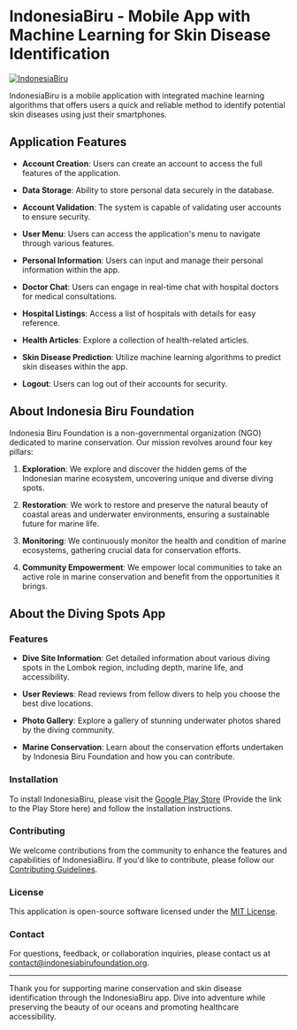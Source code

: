 # IndonesiaBiru - Mobile App with Machine Learning for Skin Disease Identification

[![IndonesiaBiru](https://img.youtube.com/vi/c4XREs9Ll58/0.jpg)](https://www.youtube.com/watch?v=c4XREs9Ll58)

IndonesiaBiru is a mobile application with integrated machine learning algorithms that offers users a quick and reliable method to identify potential skin diseases using just their smartphones.

## Application Features

- **Account Creation**: Users can create an account to access the full features of the application.

- **Data Storage**: Ability to store personal data securely in the database.

- **Account Validation**: The system is capable of validating user accounts to ensure security.

- **User Menu**: Users can access the application's menu to navigate through various features.

- **Personal Information**: Users can input and manage their personal information within the app.

- **Doctor Chat**: Users can engage in real-time chat with hospital doctors for medical consultations.

- **Hospital Listings**: Access a list of hospitals with details for easy reference.

- **Health Articles**: Explore a collection of health-related articles.

- **Skin Disease Prediction**: Utilize machine learning algorithms to predict skin diseases within the app.

- **Logout**: Users can log out of their accounts for security.

## About Indonesia Biru Foundation

Indonesia Biru Foundation is a non-governmental organization (NGO) dedicated to marine conservation. Our mission revolves around four key pillars:

1. **Exploration**: We explore and discover the hidden gems of the Indonesian marine ecosystem, uncovering unique and diverse diving spots.

2. **Restoration**: We work to restore and preserve the natural beauty of coastal areas and underwater environments, ensuring a sustainable future for marine life.

3. **Monitoring**: We continuously monitor the health and condition of marine ecosystems, gathering crucial data for conservation efforts.

4. **Community Empowerment**: We empower local communities to take an active role in marine conservation and benefit from the opportunities it brings.

## About the Diving Spots App

### Features

- **Dive Site Information**: Get detailed information about various diving spots in the Lombok region, including depth, marine life, and accessibility.

- **User Reviews**: Read reviews from fellow divers to help you choose the best dive locations.

- **Photo Gallery**: Explore a gallery of stunning underwater photos shared by the diving community.

- **Marine Conservation**: Learn about the conservation efforts undertaken by Indonesia Biru Foundation and how you can contribute.

### Installation

To install IndonesiaBiru, please visit the [Google Play Store](#) (Provide the link to the Play Store here) and follow the installation instructions.

### Contributing

We welcome contributions from the community to enhance the features and capabilities of IndonesiaBiru. If you'd like to contribute, please follow our [Contributing Guidelines](CONTRIBUTING.md).

### License

This application is open-source software licensed under the [MIT License](LICENSE).

### Contact

For questions, feedback, or collaboration inquiries, please contact us at [contact@indonesiabirufoundation.org](mailto:contact@indonesiabirufoundation.org).

---

Thank you for supporting marine conservation and skin disease identification through the IndonesiaBiru app. Dive into adventure while preserving the beauty of our oceans and promoting healthcare accessibility.
